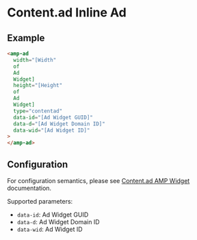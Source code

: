 <!---
Copyright 2015 The AMP HTML Authors. All Rights Reserved.

Licensed under the Apache License, Version 2.0 (the "License");
you may not use this file except in compliance with the License.
You may obtain a copy of the License at

      http://www.apache.org/licenses/LICENSE-2.0

Unless required by applicable law or agreed to in writing, software
distributed under the License is distributed on an "AS-IS" BASIS,
WITHOUT WARRANTIES OR CONDITIONS OF ANY KIND, either express or implied.
See the License for the specific language governing permissions and
limitations under the License.
-->

# Content.ad Inline Ad

## Example

```html
<amp-ad
  width="[Width"
  of
  Ad
  Widget]
  height="[Height"
  of
  Ad
  Widget]
  type="contentad"
  data-id="[Ad Widget GUID]"
  data-d="[Ad Widget Domain ID]"
  data-wid="[Ad Widget ID]"
>
</amp-ad>
```

## Configuration

For configuration semantics, please see [Content.ad AMP Widget](http://help.content.ad/how-can-i-make-widget-amp-mobile-site/) documentation.

Supported parameters:

- `data-id`: Ad Widget GUID
- `data-d`: Ad Widget Domain ID
- `data-wid`: Ad Widget ID
